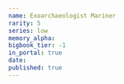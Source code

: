 ```yaml
---
name: Exoarchaeologist Mariner
rarity: 5
series: low
memory_alpha:
bigbook_tier: -1
in_portal: true
date:
published: true
---
```



